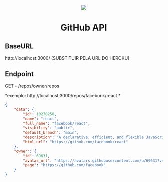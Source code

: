 <h1 align="center">
	<img src="https://rodrigoavalente.github.io/assets/images/steroidtocat.png" />
</h1>

<h1 align="center">GitHub API</h1>

##  BaseURL 
http://localhost:3000/ (SUBSTITUIR PELA URL DO HEROKU)

## Endpoint
GET - /repos/owner/repos

*exemplo: http://localhost:3000/repos/facebook/react *
```json
{
	"data": {
		"id": 10270250,
		"name": "react",
		"full_name": "facebook/react",
		"visibility": "public",
		"default_branch": "main",
		"description": "A declarative, efficient, and flexible JavaScript library for building user interfaces.",
		"html_url": "https://github.com/facebook/react"
	},
	"owner": {
		"id": 69631,
		"avatar_url": "https://avatars.githubusercontent.com/u/69631?v=4",
		"page": "https://github.com/facebook"
	}
}
```
